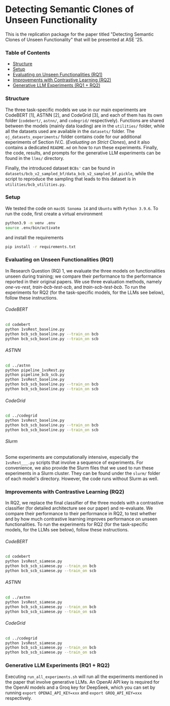 # Detecting Semantic Clones of Unseen Functionality
This is the replication package for the paper titled "Detecting Semantic Clones of Unseen Functionality" that will be presented at ASE '25.

### Table of Contents
- [Structure](#structure)
- [Setup](#setup)
- [Evaluating on Unseen Functionalities (RQ1)](#evaluating-on-unseen-functionalities-rq-1)
- [Improvements with Contrastive Learning (RQ2)](#improvements-with-contrastive-learning-rq-2)
- [Generative LLM Experiments (RQ1 + RQ2)](#generative-llm-experiments-rq1--rq2)


### Structure
The three task-specific models we use in our main experiments are CodeBERT [1], ASTNN [2], and CodeGrid [3], and each of them has its own folder (`codebert/`, `astnn/`, and `codegrid/` respectively). Functions are shared between the models (mainly data loading) are in the `utilities/` folder, while all the datasets used are available in the `datasets/` folder. The `oj_datasets_experiments/` folder contains code for our additional experiments of Section IV.C. (*Evaluating on Strict Clones*), and it also contains a dedicated `README.md` on how to run these experiments. Finally, the code, results, and prompts for the generative LLM experiments can be found in the `llms/` directory. 

Finally, the introduced dataset `BCBs'` can be found in `datasets/bcb_v2_sampled_bf/data_bcb_v2_sampled_bf.pickle`, while the script to reproduce the sampling that leads to this dataset is in `utilities/bcb_utilities.py`.



### Setup
We tested the code on `macOS Sonoma 14` and `Ubuntu` with `Python 3.9.6`. To run the code, first create a virtual environment

```sh
python3.9 -m venv .env
source .env/bin/activate
```

and install the requirements

```sh
pip install -r requirements.txt
```

### Evaluating on Unseen Functionalities (RQ1)
In Research Question (RQ) 1, we evaluate the three models on functionalities unseen during training; we compare their performance to the performance reported in their original papers. We use three evaluation methods, namely *one-vs-rest*, *train-bcb-test-scb*, and *train-scb-test-bcb*. To run the experiments for RQ2 (for the task-specific models, for the LLMs see below), follow these instructions.

###### CodeBERT
```sh
cd codebert
python 1vsRest_baseline.py
python bcb_scb_baseline.py --train_on bcb
python bcb_scb_baseline.py --train_on scb
```

###### ASTNN
```sh
cd ../astnn
python pipeline_1vsRest.py
python pipeline_bcb_scb.py
python 1vsRest_baseline.py
python bcb_scb_baseline.py --train_on bcb
python bcb_scb_baseline.py --train_on scb
```

###### CodeGrid
```sh
cd ../codegrid
python 1vsRest_baseline.py
python bcb_scb_baseline.py --train_on bcb
python bcb_scb_baseline.py --train_on scb
```


###### Slurm
Some experiments are computationally intensive, especially the `1vsRest___.py` scripts that involve a sequence of experiments. For convenience, we also provide the Slurm files that we used to run these experiments in a Slurm cluster. They can be found under the `slurm/` folder of each model's directory. However, the code runs without Slurm as well.

### Improvements with Contrastive Learning (RQ2)
In RQ2, we replace the final classifier of the three models with a contrastive classifier (for detailed architecture see our paper) and re-evaluate. We compare their performance to their performance in RQ2, to test whether and by how much contrastive learning improves performance on unseen functionalities. To run the experiments for RQ2 (for the task-specific models, for the LLMs see below), follow these instructions.

###### CodeBERT
```sh
cd codebert
python 1vsRest_siamese.py
python bcb_scb_siamese.py --train_on bcb
python bcb_scb_siamese.py --train_on scb
```

###### ASTNN
```sh
cd ../astnn
python 1vsRest_siamese.py
python bcb_scb_siamese.py --train_on bcb
python bcb_scb_siamese.py --train_on scb
```

###### CodeGrid
```sh
cd ../codegrid
python 1vsRest_siamese.py
python bcb_scb_siamese.py --train_on bcb
python bcb_scb_siamese.py --train_on scb
```

### Generative LLM Experiments (RQ1 + RQ2)
Executing `run_all_experiments.sh` will run all the experiments mentioned in the paper that involve generative LLMs. An OpenAI API key is required for the OpenAI models and a Groq key for DeepSeek, which you can set by running `export OPENAI_API_KEY=xxx` and `export GROQ_API_KEY=xxx` respectively.

